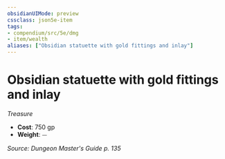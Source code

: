 ```yaml
---
obsidianUIMode: preview
cssclass: json5e-item
tags:
- compendium/src/5e/dmg
- item/wealth
aliases: ["Obsidian statuette with gold fittings and inlay"]
---
```

# Obsidian statuette with gold fittings and inlay
*Treasure*  

- **Cost**: 750 gp
- **Weight**: ⏤

*Source: Dungeon Master's Guide p. 135*